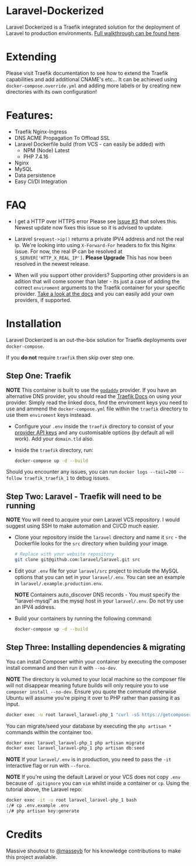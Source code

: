# Laravel-Dockerized
Laravel Dockerized is a Traefik integrated solution for the deployment of Laravel to production environments. [Full walkthrough can be found here](https://kyle-jeynes.github.io/Laravel-Dockerized/).

# Extending

Please visit Traefik documentation to see how to extend the Traefik capabilities and add additional CNAME's etc... It can be achieved using `docker-compose.override.yml` and adding more labels or by creating new directories with its own configuration!

# Features:

- Traefik Nginx-Ingress
- DNS ACME Propagation To Offload SSL
- Laravel Dockerfile build (from VCS - can easily be added) with
    - NPM (Node) Latest
    - PHP 7.4.16
- Nginx
- MySQL
- Data persistence
- Easy CI/DI Integration

# FAQ

- I get a HTTP over HTTPS error
  Please see [Issue #3](https://github.com/Kyle-Jeynes/Laravel-Dockerized/issues/3) that solves this. Newest update now fixes this issue so it is advised to update.
  
- Laravel `$request->ip()` returns a private IPV4 address and not the real ip.
  We're looking into using `X-Forward-For` headers to fix this Nginx issue. For now, the real IP can be resolved at `$_SERVER['HTTP_X_REAL_IP']`. **Please Upgrade** This has now been resolved in the newest release.
  
- When will you support other providers?
  Supporting other providers is an adition that will come sooner than later - its just a case of adding the correct `enviroment` arguments to the Traefik container for your specific provider. [Take a look at the docs](https://doc.traefik.io/traefik/v2.0/https/acme/#providers) and you can easily add your own providers, if supported.

# Installation

Laravel Dockerized is an out-the-box solution for Traefik deployments over `docker-compose`.

If you **do not** require `traefik` then skip over step one.

## Step One: Traefik

**NOTE** This container is built to use the [`godaddy`](https://uk.godaddy.com/) provider. If you have an alternative DNS provider, you should read the [Traefik Docs](https://doc.traefik.io/traefik/v2.0/https/acme/#providers) on using your provider. Simply read the linked docs, find the enviroment keys you need to use and ammend the `docker-compose.yml` file within the `traefik` directory to use them `enviroment` keys insteaad.

- Configure your `.env` inside the `traefik` directory to consist of your [provider API keys](https://developer.godaddy.com/keys) and any customisable options (by default all will work). Add your `domain.tld` also.


- Inside the `traefik` directory, run:
  ```bash
  docker-compose up -d --build
  ```

Should you encounter any issues, you can run `docker logs --tail=200 --follow traefik_traefik_1` to debug issues.

## Step Two: Laravel - Traefik will need to be running

**NOTE** You will need to acquire your own Laravel VCS repository. I would suggest using SSH to make automation and CI/CD much easier.

- Clone your repository inside the `laravel` directory and name it `src` - the Dockerfile looks for the `src` directory when building your image.
  ```bash
  # Replace with your website repository
  git clone git@github.com:laravel/laravel.git src
  ```

- Edit your `.env` file for your `laravel/src` project to include the MySQL options that you can set in your `laravel/.env`. You can see an example in `laravel/.example.production.env`.

  **NOTE** Containers auto_discover DNS records - You must specify the "laravel-mysql" as the mysql host in your `laravel/.env`. Do not try use an IPV4 address.


- Build your containers by running the following command:
  ```bash
  docker-compose up -d --build
  ```
  
## Step Three: Installing dependencies & migrating

You can install Composer within your container by executing the composer install command and then run it with `--no-dev`.

**NOTE** The directory is volumed to your local machine so the composer file will not disappear meaning future builds will only require
you to use `composer install --no-dev`. Ensure you quote the command otherwise Ubuntu will assume you're piping it over to PHP rather than passing it as input.

```bash
docker exec -u root laravel_laravel-php_1 "curl -sS https://getcomposer.org/installer | php -- --install-dir=/usr/local/bin --filename=composer && composer install --no-dev"
```

You can migrate/seed your database by executing the `php artisan *` commands within the container too.

```bash
docker exec laravel_laravel-php_1 php artisan migrate
docker exec laravel_laravel-php_1 php artisan db:seed
```

**NOTE** If your `laravel/.env` is in production, you need to pass the `-it` interactive flag or run with `--force`. 

**NOTE** If you're using the default Laravel or your VCS does not copy `.env` because of `.gitignore` you can `vim` whilst inside a container or `cp`. Using the tutorial above, the Laravel repo:

```bash
docker exec -it -u root laravel_laravel-php_1 bash
:/# cp .env.example .env
:/# php artisan key:generate
```
# Credits

Massive shoutout to [@masseyb](https://blog.lazybit.ch/) for his knowledge contributions to make this project available.
